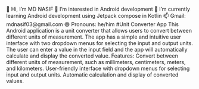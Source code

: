 <br>
👋 Hi, I’m MD NASIF
👀 I’m interested in Android development
🌱 I’m currently learning Android development using Jetpack compose in Kotlin
📫 Gmail: mdnasif03@gmail.com
😄 Pronouns: he/him
#Unit Converter App
This Android application is a unit converter that allows users to convert between different units of measurement. 
The app has a simple and intuitive user interface with two dropdown menus for selecting the input and output units. 
The user can enter a value in the input field and the app will automatically calculate and display the converted value.
Features:
Convert between different units of measurement, such as millimeters, centimeters, meters, and kilometers.
User-friendly interface with dropdown menus for selecting input and output units.
Automatic calculation and display of converted values.
